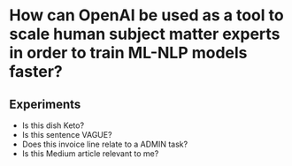 # How can OpenAI be used as a tool to scale human subject matter experts in order to train ML-NLP models faster?

## Experiments

- Is this dish Keto?
- Is this sentence VAGUE?
- Does this invoice line relate to a ADMIN task?   
- Is this Medium article relevant to me?
